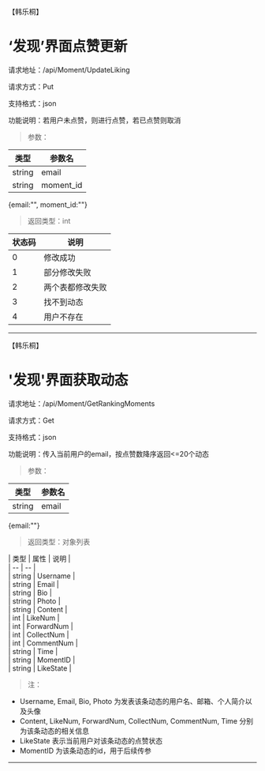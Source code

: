 【韩乐桐】
# ‘发现’界面点赞更新 #
请求地址：/api/Moment/UpdateLiking   

请求方式：Put  
   
支持格式：json   
  
功能说明：若用户未点赞，则进行点赞，若已点赞则取消
    


> 参数：   

| 类型 | 参数名 |  
| --- | --- |   
| string | email |   
| string | moment_id |  

{email:"", moment_id:""}


> 返回类型：int  

| 状态码 | 说明 |  
| -- | -- |  
| 0 | 修改成功 |  
| 1 | 部分修改失败 |  
| 2 | 两个表都修改失败 |  
| 3 | 找不到动态 |  
| 4 | 用户不存在 |  

  
 

----------------
  
  
【韩乐桐】
# '发现'界面获取动态 #
请求地址：/api/Moment/GetRankingMoments  
  
请求方式：Get
    
支持格式：json  
  
功能说明：传入当前用户的email，按点赞数降序返回<=20个动态    


> 参数：  

| 类型 | 参数名 |  
| --- | --- |   
| string | email |   

{email:""}   


> 返回类型：对象列表  

| 类型 | 属性 | 说明 |    
| -- | -- |  
| string | Username |  
| string | Email |  
| string | Bio |  
| string | Photo |  
| string | Content |  
| int | LikeNum |  
| int | ForwardNum |  
| int | CollectNum |  
| int | CommentNum |  
| string | Time |     
| string | MomentID |  
| string | LikeState |  



>注：
>
- Username, Email, Bio, Photo 为发表该条动态的用户名、邮箱、个人简介以及头像
- Content, LikeNum, ForwardNum, CollectNum, CommentNum, Time 分别为该条动态的相关信息
- LikeState 表示当前用户对该条动态的点赞状态
- MomentID 为该条动态的id，用于后续传参
  
                       



---------------------



